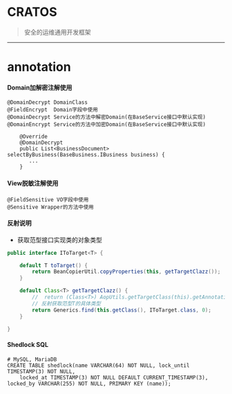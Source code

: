 # CRATOS
> 安全的运维通用开发框架

---
# annotation

#### Domain加解密注解使用
```
@DomainDecrypt DomainClass
@FieldEncrypt  Domain字段中使用
@DomainDecrypt Service的方法中解密Domain(在BaseService接口中默认实现)
@DomainEncrypt Service的方法中加密Domain(在BaseService接口中默认实现)
```

```
    @Override
    @DomainDecrypt
    public List<BusinessDocument> selectByBusiness(BaseBusiness.IBusiness business) {
       ...
    }
```

#### View脱敏注解使用
```
@FieldSensitive VO字段中使用
@Sensitive Wrapper的方法中使用
```


#### 反射说明

+ 获取范型接口实现类的对象类型
```Java
public interface IToTarget<T> {

    default T toTarget() {
        return BeanCopierUtil.copyProperties(this, getTargetClazz());
    }

    default Class<T> getTargetClazz() {
        //  return (Class<T>) AopUtils.getTargetClass(this).getAnnotation(TargetClazz.class).clazz();
        // 反射获取范型T的具体类型
        return Generics.find(this.getClass(), IToTarget.class, 0);
    }

}
```


#### Shedlock SQL
```
# MySQL, MariaDB
CREATE TABLE shedlock(name VARCHAR(64) NOT NULL, lock_until TIMESTAMP(3) NOT NULL,
    locked_at TIMESTAMP(3) NOT NULL DEFAULT CURRENT_TIMESTAMP(3), locked_by VARCHAR(255) NOT NULL, PRIMARY KEY (name));
```